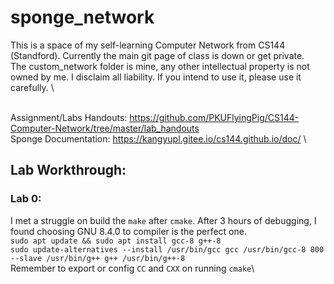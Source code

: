 # sponge_network

This is a space of my self-learning Computer Network from CS144 (Standford). Currently the main git page of class is down or get private. \
The custom_network folder is mine, any other intellectual property is not owned by me. I disclaim all liability. If you intend to use it, please use it carefully. \

\
Assignment/Labs Handouts: https://github.com/PKUFlyingPig/CS144-Computer-Network/tree/master/lab_handouts \
Sponge Documentation: https://kangyupl.gitee.io/cs144.github.io/doc/ \

## Lab Workthrough:
### Lab 0:
I met a struggle on build the `make` after `cmake`. After 3 hours of debugging, I found choosing GNU 8.4.0 to compiler is the perfect one.\
`sudo apt update && sudo apt install gcc-8 g++-8`\
`sudo update-alternatives --install /usr/bin/gcc gcc /usr/bin/gcc-8 800 --slave /usr/bin/g++ g++ /usr/bin/g++-8`\
Remember to export or config `CC` and `CXX` on running `cmake`\